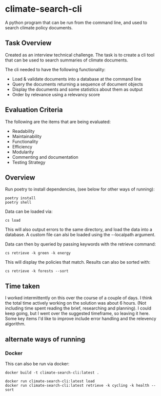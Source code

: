 # climate-search-cli
A python program that can be run from the command line, and used to search climate policy documents.

## Task Overview

Created as an interview technical challenge. The task is to create a cli tool that can be used to search summaries of climate documents. 

The cli needed to have the following functionality:

- Load & validate documents into a database at the command line
- Query the documents returning a sequence of document objects
- Display the documents and some statistics about them as output
- Order by relevance using a relevancy score

## Evaluation Criteria

The following are the items that are being evaluated:

- Readability
- Maintainability
- Functionality
- Efficiency
- Modularity
- Commenting and documentation
- Testing Strategy


## Overview

Run poetry to install dependencies, (see below for other ways of running):
```
poetry install
poetry shell
```

Data can be loaded via:
```
cs load
```

This will also output errors to the same directory, and load the data into a database. A custom file can alsi be loaded using the --localpath argument. 

Data can then by queried by passing keywords with the retrieve command:

```
cs retrieve -k green -k energy
```

This will display the policies that match. Results can also be sorted with:

```
cs retrieve -k forests --sort
```


## Time taken

I worked intermittently on this over the course of a couple of days. I think the total time actively working on the solution was about 6 hours. (Not including time spent reading the brief, researching and planning). I could keep going, but I went over the suggested timeframe, so leaving it here. Some key items I'd like to improve include error handling and the relevency algorithm.

## alternate ways of running

### Docker

This can also be run via docker:

```
docker build -t climate-search-cli:latest .
```

```
docker run climate-search-cli:latest load
docker run climate-search-cli:latest retrieve -k cycling -k health --sort
```
